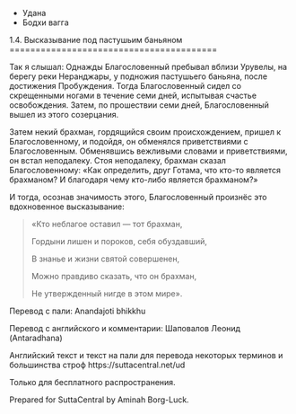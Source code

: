 









* Удана
* Бодхи вагга


1\.4\. Высказывание под пастушьим баньяном
\=\=\=\=\=\=\=\=\=\=\=\=\=\=\=\=\=\=\=\=\=\=\=\=\=\=\=\=\=\=\=\=\=\=\=\=\=\=\=\=



Так я слышал: Однажды Благословенный пребывал вблизи Урувелы, на берегу реки Неранджары, у подножия пастушьего баньяна, после достижения Пробуждения\. Тогда Благословенный сидел со скрещенными ногами в течение семи дней, испытывая счастье освобождения\. Затем, по прошествии семи дней, Благословенный вышел из этого созерцания\.


Затем некий брахман, гордящийся своим происхождением, пришел к Благословенному, и подойдя, он обменялся приветствиями с Благословенным\. Обменявшись вежливыми словами и приветствиями, он встал неподалеку\. Стоя неподалеку, брахман сказал Благословенному: «Как определить, друг Готама, что кто\-то является брахманом? И благодаря чему кто\-либо является брахманом?»


И тогда, осознав значимость этого, Благословенный произнёс это вдохновенное высказывание:



> «Кто неблагое оставил — тот брахман,  
> 
> Гордыни лишен и пороков, себя обуздавший,  
> 
> В знанье и жизни святой совершенен,  
> 
> Можно правдиво сказать, что он брахман,  
> 
> Не утвержденный нигде в этом мире»\.



Перевод с пали: Anandajoti bhikkhu


Перевод с английского и комментарии: Шаповалов Леонид \(Antaradhana\)


Английский текст и текст на пали для перевода некоторых терминов и большинства строф https://suttacentral\.net/ud


  

Только для бесплатного распространения\.


  

Prepared for SuttaCentral by Aminah Borg\-Luck\.






